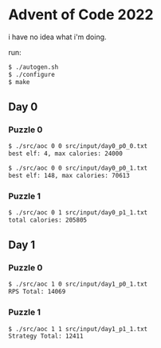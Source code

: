 # Advent of Code 2022

i have no idea what i'm doing.

run:

```bash
$ ./autogen.sh
$ ./configure
$ make
```

## Day 0

### Puzzle 0

```bash
$ ./src/aoc 0 0 src/input/day0_p0_0.txt
best elf: 4, max calories: 24000

$ ./src/aoc 0 0 src/input/day0_p0_1.txt
best elf: 148, max calories: 70613
```

### Puzzle 1

```bash
$ ./src/aoc 0 1 src/input/day0_p1_1.txt
total calories: 205805
```

## Day 1

### Puzzle 0

```bash
$ ./src/aoc 1 0 src/input/day1_p0_1.txt
RPS Total: 14069
```

### Puzzle 1

```bash
$ ./src/aoc 1 1 src/input/day1_p1_1.txt
Strategy Total: 12411
```

